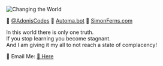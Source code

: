 ![Changing the World](https://github.com/AdonisCodes/AdonisCodes/assets/122154257/42ea4d46-11d9-4d5a-8208-cb4bdcc0bc42)

🔺 [@AdonisCodes](https://youtube.com/@AdonisCodes) 
💸 [Automa.bot](https://github.com/Automa-Automations/) 
🍇 [SimonFerns.com](https://simonferns.com) 
</br>

In this world there is only one truth. </br>
If you stop learning you become stagnant. </br>
And I am giving it my all to not reach a state of complacency!  </br>

📧 Email Me: [🔗 Here](mailto:business@simonferns.com)
